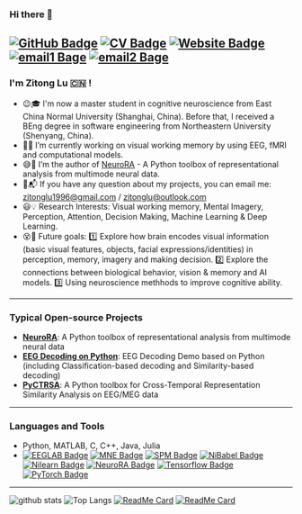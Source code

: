### Hi there 👋 

[![GitHub Badge](https://img.shields.io/github/followers/ZitongLu1996?style=for-the-badge)](https://github.com/ZitongLu1996)
[![CV Badge](https://img.shields.io/badge/My-CV-brightgreen?style=for-the-badge)](https://zitonglu1996.github.io/CV_ZitongLu.pdf)
[![Website Badge](https://img.shields.io/badge/My-Website-brightgreen?style=for-the-badge)](https://zitonglu1996.github.io)
[![email1 Bage](https://img.shields.io/badge/zitonglu1996@gmail.com-Red?style=for-the-badge)](https://zitonglu1996@gmail.com)
[![email2 Bage](https://img.shields.io/badge/zitonglu@outlook.com-Red?style=for-the-badge)](https://zitonglu@outlook.com)
---
<!--
**ZitongLu1996/ZitongLu1996** is a ✨ _special_ ✨ repository because its `README.md` (this file) appears on your GitHub profile.
-->
### I'm Zitong Lu :cn: !

- :wink::mortar_board: I'm now a master student in cognitive neuroscience from East China Normal University (Shanghai, China).
     Before that, I received a BEng degree in software engineering from Northeastern University (Shenyang, China).
- :eyes::key: I’m currently working on visual working memory by using EEG, fMRI and computational models.
- :sweat_smile::high_brightness: I’m the author of [NeuroRA](https://zitonglu1996.github.io/NeuroRA/) - A Python toolbox of representational analysis from multimode neural data.
- :e-mail::mailbox_with_mail: If you have any question about my projects, you can email me: [zitonglu1996@gmail.com](zitonglu1996@gmail.com) / [zitonglu@outlook.com](zitonglu@outlook.com)
- :smiley::bulb: Research Interests: Visual working memory, Mental Imagery, Perception, Attention, Decision Making, Machine Learning & Deep Learning.
- :dizzy_face::telescope: Future goals: :one: Explore how brain encodes visual information (basic visual features, objects, facial expressions/identities) in perception, memory, imagery and making decision. :two: Explore the connections between biological behavior, vision & memory and AI models. :three: Using neuroscience methhods to improve cognitive ability.
---
### Typical Open-source Projects
- **[NeuroRA](https://github.com/ZitongLu1996/NeuroRA)**: A Python toolbox of representational analysis from multimode neural data
- **[EEG Decoding on Python](https://github.com/ZitongLu1996/Python_EEG_Decoding)**: EEG Decoding Demo based on Python (including Classification-based decoding and Similarity-based decoding)
- **[PyCTRSA](https://github.com/ZitongLu1996/PyCTRSA)**: A Python toolbox for Cross-Temporal Representation Similarity Analysis on EEG/MEG data
---
### Languages and Tools
- Python, MATLAB, C, C++, Java, Julia
- [![EEGLAB Badge](https://img.shields.io/badge/EEGLAB-purple?style=for-the-badge)](https://sccn.ucsd.edu/eeglab/index.php) [![MNE Badge](https://img.shields.io/badge/MNE-purple?style=for-the-badge)](https://mne.tools/stable/index.html) [![SPM Badge](https://img.shields.io/badge/SPM-purple?style=for-the-badge)](https://www.fil.ion.ucl.ac.uk/spm/) [![NiBabel Badge](https://img.shields.io/badge/NiBabel-purple?style=for-the-badge)](https://nipy.org/nibabel) [![Nilearn Badge](https://img.shields.io/badge/Nilearn-purple?style=for-the-badge)](http://nilearn.github.io) [![NeuroRA Badge](https://img.shields.io/badge/NeuroRA-purple?style=for-the-badge)](https://github.com/ZitongLu1996/NeuroRA) [![Tensorflow Badge](https://img.shields.io/badge/Tensorflow-purple?style=for-the-badge)](https://tensorflow.google.cn) [![PyTorch Badge](https://img.shields.io/badge/PyTorch-purple?style=for-the-badge)](https://pytorch.org)
<!--d
### Notes - Finding a cooperator!
- Are you interesting in implementing a Toolbox for neuroscientists and psychologists?
- PyCTRSA will be a simple but helpful Python toolkit for cross-temporal RSA-based decoding for EEG and MEG data.
- This work would be affilliated with [NeuroRA](https:/zitonglu1996.github.io/NeuroRA/), but it is an independent part.
- If you are familiar with PyPlot or any other Python Plotting package and interested in writing documents with me, you can contact me!
- The algorithms in PyCTRSA would be realized by me in several weeks. Hope we can work together and finish this simple project in 1-2 month(s) and maybe we can write an article to submit the journal of open source software (JOSS) at the end!
- If you are interested in this, please email me ([zitonglu1996@gmail.com](zitonglu1996@gmail.com)) with your CV and we can discuss the prossibilities!
-->
---
![github stats](https://github-readme-stats.vercel.app/api?username=ZitongLu1996&theme=radical&show_icons=true&hide=issues)
![Top Langs](https://github-readme-stats.vercel.app/api/top-langs/?username=ZitongLu1996&hide=javascript,html&theme=radical)
[![ReadMe Card](https://github-readme-stats.vercel.app/api/pin/?username=ZitongLu1996&repo=NeuroRA&theme=dracula)](https://github.com/ZitongLu1996/NeuroRA)
[![ReadMe Card](https://github-readme-stats.vercel.app/api/pin/?username=ZitongLu1996&repo=PyCTRSA&theme=dracula)](https://github.com/ZitongLu1996/PyCTRSA)
